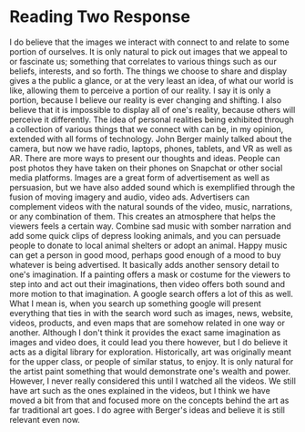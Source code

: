 # Reading Two Response

I do believe that the images we interact with connect to and relate to some portion of ourselves. It is only natural to pick out images that we appeal to or fascinate us; something that correlates to various things such as our beliefs, interests, and so forth. The things we choose to share and display gives a the public a glance, or at the very least an idea, of what our world is like, allowing them to perceive a portion of our reality. I say it is only a portion, because I believe our reality is ever changing and shifting. I also believe that it is impossible to display all of one's reality, because others will perceive it differently. 
The idea of personal realities being exhibited through a collection of various things that we connect with can be, in my opinion, extended with all forms of technology. John Berger mainly talked about the camera, but now we have radio, laptops, phones, tablets, and VR as well as AR. There are more ways to present our thoughts and ideas. People can post photos they have taken on their phones on Snapchat or other social media platforms.
Images are a great form of advertisement as well as persuasion, but we have also added sound which is exemplified through the fusion of moving imagery and audio, video ads. Advertisers can complement videos with the natural sounds of the video, music, narrations, or any combination of them. This creates an atmosphere that helps the viewers feels a certain way. Combine sad music with somber narration and add some quick clips of depress looking animals, and you can persuade people to donate to local animal shelters or adopt an animal. Happy music can get a person in good mood, perhaps good enough of a mood to buy whatever is being advertised. It basically adds another sensory detail to one's imagination. If a painting offers a mask or costume for the viewers to step into and act out their imaginations, then video offers both sound and more motion to that imagination. 
A google search offers a lot of this as well. What I mean is, when you search up something google will present everything that ties in with the search word such as images, news, website, videos, products, and even maps that are somehow related in one way or another. Although I don't think it provides the exact same imagination as images and video does, it could lead you there however, but I do believe it acts as a digital library for exploration.
Historically, art was originally meant for the upper class, or people of similar status, to enjoy. It is only natural for the artist paint something that would demonstrate one's wealth and power. However, I never really considered this until I watched all the videos. We still have art such as the ones explained in the videos, but I think we have moved a bit from that and focused more on the concepts behind the art as far traditional art goes. I do agree with Berger's ideas and believe it is still relevant even now.
